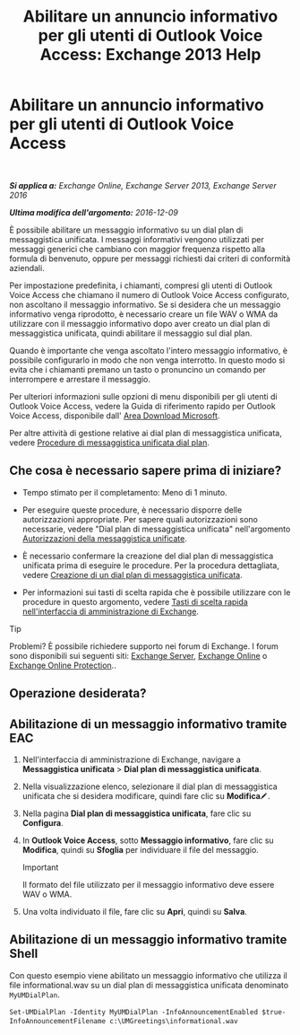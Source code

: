 ﻿---
title: 'Abilitare un annuncio informativo per gli utenti di Outlook Voice Access: Exchange 2013 Help'
TOCTitle: Abilitare un annuncio informativo per gli utenti di Outlook Voice Access
ms:assetid: b69ed0e1-f978-498a-963e-42a047678db4
ms:mtpsurl: https://technet.microsoft.com/it-it/library/Bb124344(v=EXCHG.150)
ms:contentKeyID: 50555674
ms.date: 05/22/2018
mtps_version: v=EXCHG.150
ms.translationtype: MT
---

# Abilitare un annuncio informativo per gli utenti di Outlook Voice Access

 

_**Si applica a:** Exchange Online, Exchange Server 2013, Exchange Server 2016_

_**Ultima modifica dell'argomento:** 2016-12-09_

È possibile abilitare un messaggio informativo su un dial plan di messaggistica unificata. I messaggi informativi vengono utilizzati per messaggi generici che cambiano con maggior frequenza rispetto alla formula di benvenuto, oppure per messaggi richiesti dai criteri di conformità aziendali.

Per impostazione predefinita, i chiamanti, compresi gli utenti di Outlook Voice Access che chiamano il numero di Outlook Voice Access configurato, non ascoltano il messaggio informativo. Se si desidera che un messaggio informativo venga riprodotto, è necessario creare un file WAV o WMA da utilizzare con il messaggio informativo dopo aver creato un dial plan di messaggistica unificata, quindi abilitare il messaggio sul dial plan.

Quando è importante che venga ascoltato l'intero messaggio informativo, è possibile configurarlo in modo che non venga interrotto. In questo modo si evita che i chiamanti premano un tasto o pronuncino un comando per interrompere e arrestare il messaggio.

Per ulteriori informazioni sulle opzioni di menu disponibili per gli utenti di Outlook Voice Access, vedere la Guida di riferimento rapido per Outlook Voice Access, disponibile dall' [Area Download Microsoft](https://go.microsoft.com/fwlink/p/?linkid=272767).

Per altre attività di gestione relative ai dial plan di messaggistica unificata, vedere [Procedure di messaggistica unificata dial plan](um-dial-plan-procedures-exchange-2013-help.md).

## Che cosa è necessario sapere prima di iniziare?

  - Tempo stimato per il completamento: Meno di 1 minuto.

  - Per eseguire queste procedure, è necessario disporre delle autorizzazioni appropriate. Per sapere quali autorizzazioni sono necessarie, vedere "Dial plan di messaggistica unificata" nell'argomento [Autorizzazioni della messaggistica unificate](unified-messaging-permissions-exchange-2013-help.md).

  - È necessario confermare la creazione del dial plan di messaggistica unificata prima di eseguire le procedure. Per la procedura dettagliata, vedere [Creazione di un dial plan di messaggistica unificata](create-a-um-dial-plan-exchange-2013-help.md).

  - Per informazioni sui tasti di scelta rapida che è possibile utilizzare con le procedure in questo argomento, vedere [Tasti di scelta rapida nell'interfaccia di amministrazione di Exchange](keyboard-shortcuts-in-the-exchange-admin-center-exchange-online-protection-help.md).


> [!TIP]
> Problemi? È possibile richiedere supporto nei forum di Exchange. I forum sono disponibili sui seguenti siti: <A href="https://go.microsoft.com/fwlink/p/?linkid=60612">Exchange Server</A>, <A href="https://go.microsoft.com/fwlink/p/?linkid=267542">Exchange Online</A> o <A href="https://go.microsoft.com/fwlink/p/?linkid=285351">Exchange Online Protection</A>..



## Operazione desiderata?

## Abilitazione di un messaggio informativo tramite EAC

1.  Nell'interfaccia di amministrazione di Exchange, navigare a **Messaggistica unificata** \> **Dial plan di messaggistica unificata**.

2.  Nella visualizzazione elenco, selezionare il dial plan di messaggistica unificata che si desidera modificare, quindi fare clic su **Modifica**![Icona Modifica](images/JJ218640.6f53ccb2-1f13-4c02-bea0-30690e6ea71d(EXCHG.150).gif "Icona Modifica").

3.  Nella pagina **Dial plan di messaggistica unificata**, fare clic su **Configura**.

4.  In **Outlook Voice Access**, sotto **Messaggio informativo**, fare clic su **Modifica**, quindi su **Sfoglia** per individuare il file del messaggio.
    

    > [!IMPORTANT]
    > Il formato del file utilizzato per il messaggio informativo deve essere WAV o WMA.



5.  Una volta individuato il file, fare clic su **Apri**, quindi su **Salva**.

## Abilitazione di un messaggio informativo tramite Shell

Con questo esempio viene abilitato un messaggio informativo che utilizza il file informational.wav su un dial plan di messaggistica unificata denominato `MyUMDialPlan`.

    Set-UMDialPlan -Identity MyUMDialPlan -InfoAnnouncementEnabled $true-InfoAnnouncementFilename c:\UMGreetings\informational.wav

